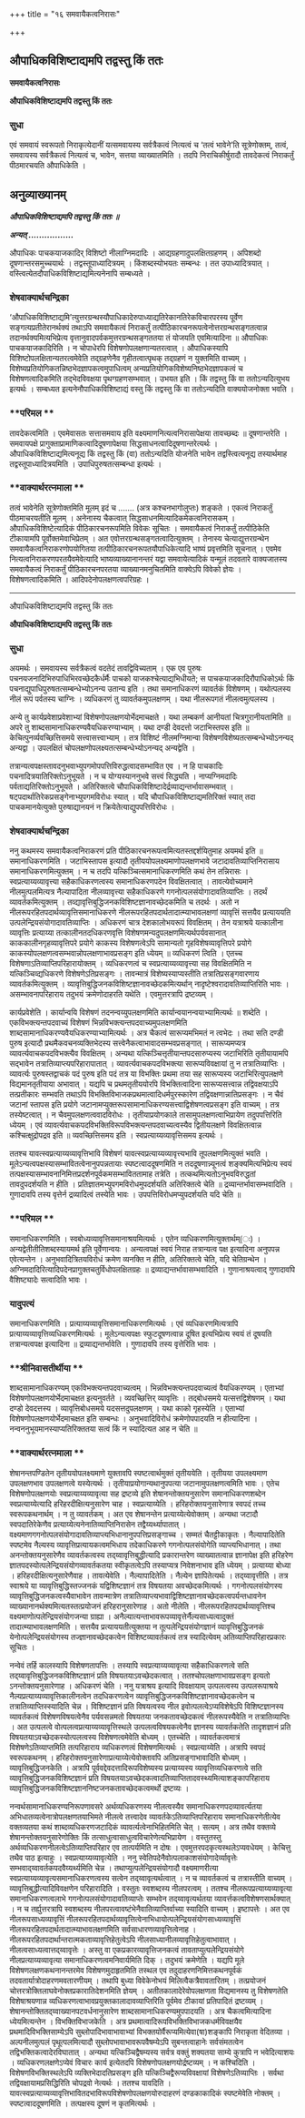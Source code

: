 +++
title = "१६ समवायैकत्वनिरासः"

+++


## औपाधिकविशिष्टाद्यमपि तद्वस्तु किं ततः

**समवायैकत्वनिरासः**

**औपाधिकविशिष्टाद्यमपि तद्वस्तु किं ततः**

### **सुधा**

एवं समवायं स्वरूपतो निराकृत्येदानीं यत्समवायस्य सर्वत्रैकत्वं नित्यत्वं च ‘तत्वं भावेने’ति सूत्रेणोक्तम्, तत्वं, समवायस्य सर्वत्रैकत्वं नित्यत्वं च, भावेन, सत्तया व्याख्यातमिति । तदपि निराचिकीर्षुरादौ तावदेकत्वं निराकर्तुं पीठमारचयति औपाधिकेति ।

## **अनुव्याख्यानम्**

***औपाधिकविशिष्टाद्यमपि तद्वस्तु किं ततः ॥***

***अन्यत् .................***

औपाधिकः पाचकयाजकादिर् विशिष्टो नीलाग्निमदादिः । आद्यग्रहणादुपलक्षितग्रहणम् । अपिशब्दो दूषणान्तरसमुच्चयार्थः । तद्वस्तूपाध्यादित्रयम् । किंशब्दस्योभयतः सम्बन्धः । तत उपाध्यादित्रयात् । वस्त्वित्येतदौपाधिकविशिष्टाद्यमित्यनेनापि सम्बध्यते ।

### **शेषवाक्यार्थचन्द्रिका**

‘औपाधिकविशिष्टाद्यमि’त्युत्तरग्रन्थस्यौपाधिकादेरुपाध्याद्यतिरेकानतिरेकविचारपरस्य पूर्वेण सङ्गत्यप्रतीतेरानर्थक्यं तथाऽपि समवायैकत्वं निराकर्तुं तत्पीठिकारचनरूपत्वेनोत्तरग्रन्थसङ्गतत्वान्न तदानर्थक्यमित्यभिप्रेत्य वृत्तानुवादपर्वकमुत्तरग्रन्थसङ्गततया तं योजयति एवमित्यादिना ॥ औपाधिकः पाचकयाजकादिरिति । न चोपाधेरपि विशेषणोपलक्षणान्यतरत्वात् । औपाधिकस्यापि विशिष्टोपलक्षितान्यतरत्वमेवेति तद्ग्रहणेनैव गृहीतत्वात्पृथक् तद्ग्रहणं न युक्तमिति वाच्यम् । विशेष्यप्रतियोगिकतन्निष्ठभेदज्ञापकत्वमुपाधित्वम् अन्यप्रतियोगिकविशेष्यनिष्ठभेदज्ञापकत्वं च विशेषणत्वादिकमिति तद्भेदविवक्षया पृथग्ग्रहणसम्भवात् । उभयत इति । किं तद्वस्तु किं वा ततोऽन्यदित्युभय इत्यर्थः । सम्बध्यत इत्यनेनौपाधिकविशिष्टाद्यं वस्तु किं तद्वस्तु किं वा ततोऽन्यदिति वाक्ययोजनोक्ता भवति ।

### **परिमल **

तावदेकत्वमिति । एवमेवासतः सत्तासमवाय इति वक्ष्यमाणनित्यत्वनिरासापेक्षया तावच्छब्दः ॥ दूषणान्तरेति । समवायपक्षे प्रागुक्ताप्रामाणिकत्वादिदूषणापेक्षया सिद्धसाधनत्वादिदूषणान्तरेत्यर्थः । औपाधिकविशिष्टाद्यमित्यनूद्य किं तद्वस्तु किं (वा) ततोऽन्यदिति योजनेति भावेन तद्वस्त्वित्यनूद्य तस्यार्थमाह तद्वस्तूपाध्यादित्रयमिति । उपाधिपुरुषतत्सम्बन्धा इत्यर्थः ।

### **वाक्यार्थरत्नमाला **

तत्वं भावेनेति सूत्रेणोक्तमिति मूलम् इदं च ....... (अत्र कश्चनभागोलुप्तः) शङ्कते । एकत्वं निराकर्तुं पीठमाचरयतीति मूलम् । अनेनास्य चैकत्वात् सिद्धसाधनमित्यादिकमेकत्वनिरासकम् । औपाधिकविशिष्टेत्यादिकं पीठिकारचनरूपमिति विवेकः सूचितः । समवायैकत्वं निराकर्तुं तत्पीठिकेति टीकायामपि पूर्वोक्तमेवाभिप्रेतम् । अत एवोत्तरग्रन्थसङ्गतत्वादित्युक्तम् । तेनास्य चेत्याद्युत्तरग्रन्थेन समवायैकत्वनिराकरणोपयोगितया तत्पीठिकारचनरूपतयौपाधिकेत्यादि भाष्यं प्रवृत्तमिति सूचनात् । एवमेव नित्यत्वनिराकरणपरतयैवमेवेत्यादि भाष्यव्याख्यानानन्तरं यद्वा समवायेत्यादिकं यन्मूलं तदवतारे वाक्यजातस्य समवायैकत्वं निराकर्तुं पीठिकारचनपरतया व्याख्यानमनुचितमिति वाक्येऽपि विवेको ज्ञेयः । विशेषणत्वादिकमिति । आदिपदेनोपलक्षणत्वपरिग्रहः ।

------------------------------------------------------------------------

औपाधिकविशिष्टाद्यमपि तद्वस्तु किं ततः

**औपाधिकविशिष्टाद्यमपि तद्वस्तु किं ततः**

### **सुधा**

अयमर्थः । समवायस्य सर्वत्रैकत्वं वदतेदं तावद्विविच्यताम् । एक एव पुरुषः पचनयजनादिभिरुपाधिभिरवच्छेदकैर्धर्मैः पाचको याजकश्चेत्याद्यभिधीयते; स पाचकयाजकादिरौपाधिकोऽर्थः किं पचनाद्युपाधिपुरुषतत्सम्बन्धेभ्योऽनन्य उतान्य इति । तथा समानाधिकरणं व्यावर्तकं विशेषणम् । यथोत्पलस्य नीलं रूपं पर्वतस्य चाग्निः । व्यधिकरणं तु व्यावर्तकमुपलक्षणम् । यथा नीलरूपगतं नीलत्वमुत्पलस्य ।

अन्ये तु कार्यप्रवेशाप्रवेशाभ्यां विशेषणोपलक्षणयोर्भेदमाचक्षते । यथा लम्बकर्ण आनीयतां चित्रगुरानीयतामिति ॥ अपरे तु शाब्दसामानाधिकरण्यवैयधिकरण्याभ्याम् । यथा दण्डी देवदत्तो जटाभिस्तपस इति ॥ केचित्पुनर्व्यवच्छित्तिसमये सत्त्वासत्त्वाभ्याम् । तत्र विशिष्टं नीलमग्निमान्वा विशेषणविशेष्यतत्सम्बन्धेभ्योऽनन्यद् अन्यद्वा । उपलक्षितं चोपलक्षणोपलक्ष्यतत्सम्बन्धेभ्योऽनन्यद् अन्यद्वेति ।

तत्रान्यत्वपक्षस्तावदनुभवाभ्युपगमोपपत्तिविरुद्धत्वादसम्भावित एव । न हि पाचकादिः पचनादित्रयातिरिक्तोऽनुभूयते । न च योग्यस्याननुभवे सत्त्वं सिद्ध्यति । नाप्यग्निमदादिः पर्वताद्यतिरिक्तोऽनुभूयते । अतिरिक्तत्वे चौपाधिकविशिष्टादेर्द्रव्याद्यन्तर्भावासम्भवात् । षट्पदार्थातिरेकप्रसङ्गेनाभ्युपगमविरोधः स्यात् । यदि चौपाधिकविशिष्टाद्यमतिरिक्तं स्यात् तदा पाचकमानयेत्युक्ते पुरुषाद्यानयनं न क्रियेतेत्याद्युपपत्तिविरोधः ।

### **शेषवाक्यार्थचन्द्रिका**

ननु कथमस्य समवायैकत्वनिराकरणं प्रति पीठिकारचनरूपत्वमित्यतस्तद्दर्शयितुमाह अयमर्थ इति ॥ समानाधिकरणमिति । जटाभिस्तापस इत्यादौ तृतीययोपलक्ष्यमाणोपलक्षणभावे जटादावतिव्याप्तिनिरासाय समानाधिकरणमित्युक्तम् । न च तदपि यत्किञ्चित्समानाधिकरणमिति कथं तेन तन्निरासः । स्वप्रत्याय्यव्यावृत्त्या सहैकाधिकरणत्वस्य समानाधिकरणपदेन विवक्षितत्वात् । तावत्येवोच्यमाने नीलमुत्पलमित्यत्र नैल्यापादिता नीलव्यावृत्त्या सहैकाधिकरणे गगनोत्पलसंयोगादावतिव्याप्तिः । तदर्थं व्यावर्तकमित्युक्तम् । तव्द्यावृत्तिबुद्धिजनकविशिष्टज्ञानावच्छेदकमिति च तदर्थः । अतो न नीलरूपरहितपदार्थव्यावृत्तिसमानाधिकरणे नीलरूपरहितपदार्थतादात्म्याभावलक्षणां व्यावृत्तिं सत्तयैव प्रत्याययति उत्पलेन्द्रियसंयोगादावतिव्याप्तिः । अधिकरणं चात्र देशकालोभयरूपं विवक्षितम् । तेन यत्राश्रये यत्कालीना व्यावृत्तिः प्रत्याय्या तत्कालीनतदधिकरणवृत्ति विशेषणमन्यदुपलक्षणमित्यर्थपर्यवसानात् काककालीनगृहव्यावृत्तिपरे प्रयोगे काकस्य विशेषणत्वेऽपि सामान्यतो गृहविशेषव्यावृत्तिपरे प्रयोगे काकस्योपलक्षणत्वसम्भवान्नोपलक्षणाभावप्रसङ्ग इति ध्येयम् ॥ व्यधिकरणं त्विति । एतच्च विशेषणाऽतिव्याप्तिपरिहारायोक्तम् । व्यधिकरणत्वं च स्वप्रत्याय्यव्यावृत्त्या सह विवक्षितमिति न यत्किञ्चिव्द्यधिकरणे विशेषणेऽतिप्रसङ्गः । तावन्मात्रं विशेष्यस्याप्यस्तीति तत्रातिप्रसङ्गवारणाय व्यावर्तकमित्युक्तम् । व्यावृत्तिबुद्धिजनकविशिष्टज्ञानावच्छेदकमित्यर्थान् नादृष्टेश्वरादावतिव्याप्तिरिति भावः । असम्भावनापरिहाराय तदुभयं क्रमेणोदाहरति यथेति । एवमुत्तरत्रापि द्रष्टव्यम् ।

कार्यप्रवेशेति । कार्यान्वयि विशेषणं तदनन्वय्युपलक्षणमिति कार्यान्वयानन्वयाभ्यामित्यर्थः ॥ शब्देति । एकविभक्त्यन्तपदवाच्यं विशेषणं भिन्नविभक्त्यन्तपदवाच्यमुपलक्षणमिति शाब्दसामानाधिकरण्यवैयधिकरण्याभ्यामित्यर्थः । अत्र चैकत्वं सारूप्यमभिमतं न त्वभेदः । तथा सति दण्डी पुरुष इत्यादौ प्रथमैकवचनव्यक्तिभेदस्य सत्त्वेनैकत्वाभावादसम्भवप्रसङ्गात् । सारूप्यमप्यत्र व्यावर्त्यवाचकपदविभक्त्यैव विवक्षितम् । अन्यथा यत्किञ्चित्तृतीयान्तपदसारुप्यस्य जटाभिरिति तृतीयायामपि सद्भावेन तत्रातिव्याप्त्यपरिहारापातात् । व्यावर्त्यवाचकपदविभक्त्या सारूप्यविवक्षायां तु न तत्रातिव्याप्तिः । व्यावर्त्यः पुरुषस्तद्वाचकं पदं पुरुष इति पदं तत्र या विभक्तिः प्रथमा तया सह सारूप्यस्य जटाभिरित्युपलक्षणे विद्यमानतृतीयाया अभावात् । यद्यपि च प्रथमतृतीययोरपि विभक्तित्वादिना सारूप्यसत्त्वान्न तद्विवक्षयाऽपि तत्प्रतीकारः सम्भवति तथाऽपि विभक्तिविभाजकप्रथमात्वादिधर्मपुरस्कारेण तद्विवक्षणान्नातिप्रसङ्गः । न चैवं जटानां स्तापस इति प्रयोगे जटानामप्युक्तरूपसामानाधिकरण्यसत्त्वाद्विशेषणत्वप्रसङ्ग इति वाच्यम् । तत्र तस्येष्टत्वात् । न चैवमुपलक्षणत्ववादविरोधः । तृतीयाप्रयोगकाले तासामुपलक्षणत्वाभिप्रायेण तदुपपत्तिरिति ध्येयम् । एवं व्यावर्त्यवाचकपदविभक्तिविरूपविभक्त्यन्तपदवाच्यत्वस्यैव द्वितीयलक्षणे विवक्षितत्वान्न कश्चित्क्षुद्रोपद्रव इति ॥ व्यवच्छित्तिसमय इति । स्वप्रत्याय्यव्यावृत्तिसमय इत्यर्थः ।

ततश्च यावत्स्वप्रत्याय्यव्यावृत्तिभावि विशेषणं यावत्स्वप्रत्याय्यव्यावृत्त्यभावि तूपलक्षणमित्युक्तं भवति । मूलेऽन्यत्वपक्षस्यासम्भावितत्वेनानुपपन्नतायाः स्पष्टत्वाददूषणमिति न तददूषणान्न्यूनत्वं शङ्क्यमित्यभिप्रेत्य स्वयं तत्पक्षस्यासम्भावनानिमित्तप्रदर्शनपूर्वकमसम्भाविततामाह तत्रेति । तत्कथमित्यतोऽनुभवविरुद्धतां तावदुपदर्शयति न हीति । प्रतिज्ञातमभ्युपगमविरोधमुपदर्शयति अतिरिक्तत्वे चेति ॥ द्रव्यान्तर्भावासम्भवादिति । गुणादावपि तस्य वृत्तेर्न द्रव्यादित्वं तस्येति भावः । उपपत्तिविरोधमप्युपदर्शयति यदि चेति ॥

### **परिमल **

समानाधिकरणमिति । स्वबोध्यव्यावृत्तिसमानाश्रयमित्यर्थः । एतेन व्यधिकरणमित्युक्तार्थम्(ः) । अन्यद्वेतीतीतिशब्दस्यायमर्थ इति पूर्वेणान्वयः । अन्यत्वपक्षं स्वयं निराह तत्रान्यत्व पक्ष इत्यादिना अनुपपन्न एवेत्यन्तेन । अनुभवादित्रितयविरोधं क्रमेण व्यनक्ति न हीति, अतिरिक्तत्वे चेति, यदि चेतिग्रन्थेन । अग्निमदादिरित्यादिपदेनप्रागुक्तचतुर्विधोपलक्षितग्रहः ॥ द्रव्याद्यन्तर्भावासम्भवादिति । गुणानाश्रयत्वाद् गुणादावपि वैशिष्ट्यादेः सत्वादिति भावः ।

### **यादुपत्यं**

समानाधिकरणमिति । प्रत्याय्यव्यावृत्तिसमानाधिकरणमित्यर्थः । एवं व्यधिकरणमित्यत्रापि प्रत्याय्यव्यावृत्तिव्यधिकरणमित्यर्थः । मूलेऽन्यत्वपक्षः स्फुटदूषणत्वान्न दूषित इत्यभिप्रेत्य स्वयं तं दूषयति तत्रान्यत्वपक्ष इत्यादिना ॥ द्रव्याद्यन्तर्भावेति । गुणादावपि तस्य वृत्तेरिति भावः ।

### **श्रीनिवासतीर्थीया **

शाब्दसामानाधिकरण्यम् एकविभक्त्यन्तपदवाच्यत्वम् । भिन्नविभक्त्यन्तपदवाच्यत्वं वैयधिकरण्यम् । एताभ्यां विशेषणोपलक्षणयोर्भेदमाचक्षत इत्यनुवर्तते । व्यवच्छित्तिर् व्यावृत्तिः । तद्बोधसमये यत्सत्तद्विशेषणम् । यथा दण्डो देवदत्तस्य । व्यावृत्तिबोधसमये यदसत्तदुपलक्षणम् । यथा काको गृहस्येति । एताभ्यां विशेषणोपलक्षणयोर्भेदमाचक्षत इति सम्बन्धः । अनुभवादिविरोधं क्रमेणोपपादयति न हीत्यादिना । नन्वननुभूयमानस्याप्यतिरिक्ततया सत्वं किं न स्यादित्यत आह न चेति ॥

### **वाक्यार्थरत्नमाला **

शेषानन्तपण्डितेन तृतीययोपलक्ष्यमाणे युक्तावपि स्पष्टत्वार्थमुक्तं तृतीययेति । तृतीयया उपलक्ष्यमाण उपलक्षणभाव उपलक्षणत्वे यस्येत्यर्थः । तृतीयाप्रयोगान्यथानुपपत्या जटानामुपलक्षणत्वमिति भावः । एतेच विशेषणोपलक्षणयोः स्वप्रत्याय्यव्यावृत्या सह द्रष्टव्ये इति शेषानन्तोक्तयनुसारेण समानाधिकरणशब्देन स्वप्रत्याय्येत्यादि हरिहरदीक्षित्यनुसारेण चाह । स्वप्रत्याय्येति । हरिहरोक्तयनुसारेणात्र स्वपदं तच्च स्वरूपकथनार्थम् । न तु व्यावर्तकम् । अत एव शेषानन्तेन प्रत्याय्येत्येवोक्तम् । अन्यथा जटादौ स्वपदातिरेकेणैव प्रत्याय्येत्यनेनातिव्याप्तिनिरासेन तद्वैय्यर्थ्यापातात् । वक्ष्यमाणगगनोत्पलसंयोगादावतिव्याप्त्यभिधानानुपपत्तिप्रसङ्गाच्च । सम्मतं चैतट्टीकाकृतः । नैल्यापादितेति स्पष्टमेव नैल्यस्य व्यावृत्तिप्रत्यायकत्वमभिधाय तदेकाधिकरणे गगनोत्पलसंयोगेति व्याप्त्यभिधानात् । तथा अनन्तोक्तयनुसारेणैव व्यावर्तकत्वस्य तद्य्वावृत्तिबुद्धीत्यादि प्रकारान्तरेण व्याख्यातत्वान्न ज्ञानापेक्ष इति हरिहरेण ज्ञातपदस्योत्पलेन्द्रियसंयोगव्यावर्तकतया स्वीकृतत्वेऽपि तस्याप्यत्र निवेशनाभाव इति ध्येयम् । प्रत्याय्या बोध्या । हरिहरदीक्षित्यनुसारेणैवाह । तावत्येवेति । नैल्यापादितेति । नैल्येन ज्ञापितेत्यर्थः । तद्य्वावृत्तीति । तत्र स्वाश्रये या व्यावृत्तिबुद्धिस्तज्जनकं यद्विशिष्टज्ञानं तत्र विषयतया अवच्छेदकमित्यर्थः । गगनोत्पलसंयोगस्य व्यावृत्तिबुद्धिजनकत्वस्यैवाभावेन तावन्मात्रेण तत्रातिव्याप्त्यभावाद्विशिष्टज्ञानावच्छेदकत्वपर्यन्तधावनेन व्याख्यानानर्थक्यमित्यतस्तत्प्रयोजनं हरिहरानुसारेणाह । अतो नीलेति । नीलरूपरहितपदार्थव्यावृत्तिश्च वक्ष्यमाणोत्पलेन्द्रियसंयोगजन्या ग्राह्या । अनैल्यात्यन्ताभावरूपव्यावृत्तेर्नैल्यसाध्यत्वादुक्तं तादात्म्याभावलक्षणमिति । सत्तयैव प्रत्याययतीत्युक्तया न तूत्पलेन्द्रियसंयोगज्ञानं व्यावृत्तिबुद्धिजनकं येनोत्पलेन्द्रियसंयोगस्य तज्ज्ञानावच्छेदकत्वेन विशिष्टव्यावर्तकत्वं तत्र स्यादित्येवम् अतिव्याप्तिपरिहारप्रकारः सूचितः ।

नन्वेवं तर्हि कालस्यापि विशेषणतापत्तिः । तस्यापि स्वप्रत्याय्यव्यावृत्या सहैकाधिकरणत्वे सति तद्य्वावृत्तिबुद्धिजनकविशिष्टज्ञानं प्रति विषयतयाऽवच्छेदकत्वात् । ततश्चोपलक्षणाभावप्रसङ्ग इत्यतो ऽनन्तोक्तयनुसारेणाह । अधिकरणं चेति । ननु यत्राश्रय इत्यादि विवक्षायाम् उत्पलत्वस्य उत्पलरूपाश्रये नैल्यप्रत्याय्यव्यावृत्तिकालीनत्वेन तदधिकरणत्वेन व्यावृत्तिबुद्धिजनकविशिष्टज्ञानावच्छेदकत्वेन च तत्रातिव्याप्तिस्स्यादिति चेन्न । विशिष्टज्ञानं प्रति विषयत्वस्य नील इवोत्पलत्वेऽप्यविशेषेऽपि विशिष्टज्ञानस्य व्यावर्तकत्वं विशेषणविषयत्वेनैव पर्यवसन्नमतो विषयतया जनकतावच्छेदकत्वं नीलरूपस्यैवेति न तत्रातिव्याप्तिः । अत उत्पलत्वे वोत्पलत्वप्रत्याय्यव्यावृत्तिस्थले उत्पलत्वविषयकत्वेनैव ज्ञानस्य व्यावर्तकतेति तादृशज्ञानं प्रति विषयतयाऽवच्छेदकस्योत्पलत्वस्य विशेषणत्वमेवेति बोध्यम् । एतच्चेति । व्यावर्तकत्वमात्रं विशेषणेऽतिव्याप्तमिति तत्परिहाराय व्यधिकरणत्वं विशेषणमित्यर्थः । स्वप्रत्याय्येति । अत्रापि स्वपदं स्वरूपकथनम् । हरिहरोक्तयनुसारेणाप्रत्याय्येत्येवोक्तावपि अतिप्रसङ्गाभावादिति बोध्यम् । व्यावृत्तिबुद्धिजनकेति । अत्रापि पूर्ववद्देवदत्तादिरूपविशेष्यस्य प्रत्याय्यस्य व्यावृत्तिव्यधिकरणत्वे सति व्यावृत्तिबुद्धिजनकविशिष्टज्ञानं प्रति विषयतयाऽवच्छेदकत्वादतिव्याप्तितादवस्थ्यमित्याशङ्कापरिहाराय व्यावृत्तिबुद्धिजनकविशिष्टज्ञाननिष्टजनकतावच्छेदकत्वमर्थो द्रष्टव्यः ।

नन्वर्थसामानाधिकरण्यनिरूपणावसरे अर्थव्यधिकरणस्य नीलत्वस्यैव समानाधिकरणपदव्यावर्त्यतया अभिधातव्यत्वेनात्रोपलक्षणतयाभिमते नीलत्वे तत्त्वादेव व्यावर्तकेऽतिव्याप्तिपरिहाराय समानाधिकरणेतीत्येव वक्तव्यतया कथं शाब्दव्यधिकरणजटादिकं व्यावर्त्यत्वेनाभिहितमिति चेत् । सत्यम् । अत्र तथैव वक्तव्ये शेषानन्तोक्तयनुसारेणोक्तिः किं तत्साधुत्वासाधुत्वविचारेणेत्यभिप्रायेण । वस्तुतस्तु अर्थव्यधिकरणनीलत्वेऽतिव्याप्तिपरिहार एव तात्पर्यमिति न दोषः । एवमुत्तरपदकृत्यस्थलेऽप्यवधेयम् । केचित्तु तथैव पाठ इत्याहुः । स्वप्रत्याय्यव्यावृत्येति । ननु स्वेतिपदेनैवोत्पलाकाशसंयोगादेर्व्यावृत्तेः सम्भवाद्य्वावर्तकपदवैय्यर्थ्यमिति चेन्न । तथाप्युत्पलेन्द्रियसंयोगादौ वक्ष्यमाणरीत्या स्वप्रत्याय्यव्यावृत्यसमानाधिकरणत्वस्य सत्वेन तद्य्वावृत्यर्थत्वात् । न च व्यावर्तकत्वं च तत्रास्तीति वाच्यम् । व्यावृत्तिबुद्धीत्यादिविवक्षणेन परिहारादिति । वस्तुतः स्वशब्दस्य नीलपरत्वम् । ततश्च नीलरूपप्रत्याय्यव्यावृत्या समानाधिकरणत्वलाभे गगनोत्पलसंयोगादावतिव्याप्तेः सम्भवेन तद्य्वावृत्यर्थतया व्यावर्त्तकत्वविशेषणसार्थक्यात् । न च तर्ह्युत्तरत्रापि स्वशब्दस्य नीलपरत्वावष्टंभेनैवातिव्याप्तिर्वाच्या स्यादिति वाच्यम् । इष्टापत्तेः । अत एव नीलरूपसाध्यव्यावृत्तिं नीलरूपरहितपदार्थव्यावृत्तित्वेनाभिधायोत्पलेन्द्रियसंयोगसाध्यव्यावृत्तिं नीलरूपरहितपदार्थतादात्म्याभावलक्षणमिति सर्वसाधारणव्यावृत्तित्वेनाह । नीलरूपरहितपदार्थान्तरात्मकताव्यावृत्तिहेतुत्वेऽपि नीलसाध्यानीलव्यावृत्तिहेतुत्वाभावात् । नीलत्वसाध्यत्वात्तद्य्वावृत्तेः । अस्तु वा एकप्रकारव्यावृत्तिजनकत्वं तावताप्युत्पलेन्द्रियसंयोगे नीलप्रत्याय्यव्यावृत्या समानाधिकरणत्वमनिवार्यमिति दिक् । तदुभयं क्रमेणेति । यद्यपि मूले विशेषणलक्षणकथनानन्तरमेव विशेषणमुदाहृतमिति तस्थल एव तदुदाहरणनिमित्तकथनपूर्वकं तदवतार्यात्रोदाहरणमवतारणीयम् । तथापि बुध्या विवेकेनोभयं मिलित्वैकत्रैवावतारितम् । तत्प्रयोजनं चोत्तरत्रोक्तिलाघवेनोक्तप्रकारातिदेशनमिति ज्ञेयम् । अतीतकालादेरेवोपलक्षणता विद्यमानस्य तु विशेषणतेति विशेषाश्रयणान्न व्यधिकरणत्वाभावप्रयुक्तकालादावव्याप्तिरिति पूर्वमेव टीकायां प्रतिपादितं द्रष्टव्यम् । शेषानन्तोक्तितद्य्वाख्यानपटवर्धनानुसारेण शाब्दसामानाधिकरण्यमुपपादयति । अत्र चैकत्वमित्यादिना ध्येयमित्यन्तेन । विभक्तिविभाजकेति । अत्र प्रथमात्वादिरूपविभक्तिविभाजकधर्मविवक्षयैव प्रथमादिविभक्तिसाम्येऽपि सुब्लोपादिभावाभावाभ्यां विभक्तयोर्वैरूप्यमित्येवा(षा)शङ्कापि निराकृता वेदितव्या । अल्पनीलमुत्पलं पृथूत्पलमित्यादौ सुब्लोपभावाभावरूपवैषम्येऽपि सुबन्तत्वाहानेः सर्वसंमतत्वेन तद्विभक्तिकत्वादेरविघातात् । अन्यथा यत्किञ्चिद्वैषम्यस्य सर्वत्र वक्तुं शक्यतया साम्ये कुत्रापि न भवेदित्याशयः । व्यधिकरणलक्षणेऽप्येवं विचारः कार्य इत्येतदपि विशेषणोपलक्षणयोर्द्रष्टव्यम् । न कश्चिदिति । विशेषणविभक्तिस्थलेऽपि व्यक्तिभेदादतिप्रसङ्ग इति यत्किञ्चिद्वैरूप्यविवक्षायां विशेषणेऽतिव्याप्तिः । सर्वथा तद्विवक्षायामप्रसिद्धिरिति चोपद्रवो नेत्यर्थः । ततश्च यावदिति । यावत्स्वप्रत्याय्यव्यावृत्तिभावितदभाविरूपविशेषणोपलक्षणयोरुदाहरणं दण्डकाकादिकं स्पष्टमेवेति नोक्तम् । स्पष्टत्वाददूषणमिति । तत्पक्षस्य दूषणं न कृतमित्यर्थः ।

